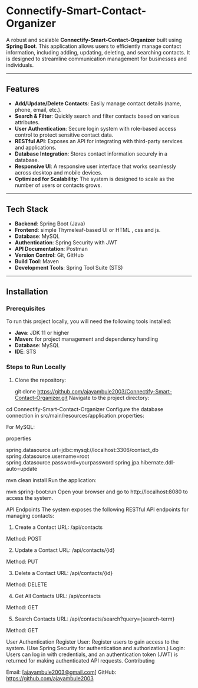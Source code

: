 # Connectify-Smart-Contact-Organizer

A robust and scalable **Connectify-Smart-Contact-Organizer** built using **Spring Boot**. This application allows users to efficiently manage contact information, including adding, updating, deleting, and searching contacts. It is designed to streamline communication management for businesses and individuals.

---

## Features

- **Add/Update/Delete Contacts**: Easily manage contact details (name, phone, email, etc.).
- **Search & Filter**: Quickly search and filter contacts based on various attributes.
- **User Authentication**: Secure login system with role-based access control to protect sensitive contact data.
- **RESTful API**: Exposes an API for integrating with third-party services and applications.
- **Database Integration**: Stores contact information securely in a database.
- **Responsive UI**: A responsive user interface that works seamlessly across desktop and mobile devices.
- **Optimized for Scalability**: The system is designed to scale as the number of users or contacts grows.

---

## Tech Stack

- **Backend**: Spring Boot (Java)
- **Frontend**: simple Thymeleaf-based UI or HTML , css and js.
- **Database**: MySQL
- **Authentication**: Spring Security with JWT
- **API Documentation**: Postman
- **Version Control**: Git, GitHub
- **Build Tool**: Maven 
- **Development Tools**: Spring Tool Suite (STS)

---

## Installation

### Prerequisites

To run this project locally, you will need the following tools installed:

- **Java**: JDK 11 or higher
- **Maven**: for project management and dependency handling
- **Database**: MySQL 
- **IDE**:  STS

### Steps to Run Locally

1. Clone the repository:

   
   git clone  https://github.com/ajayambule2003/Connectify-Smart-Contact-Organizer.git
Navigate to the project directory:

cd Connectify-Smart-Contact-Organizer
Configure the database connection in src/main/resources/application.properties:

For MySQL:

properties
 
spring.datasource.url=jdbc:mysql://localhost:3306/contact_db
spring.datasource.username=root
spring.datasource.password=yourpassword
spring.jpa.hibernate.ddl-auto=update
 
  
mvn clean install
Run the application:

 
mvn spring-boot:run
Open your browser and go to http://localhost:8080 to access the system.

API Endpoints
The system exposes the following RESTful API endpoints for managing contacts:

1. Create a Contact
URL: /api/contacts

Method: POST
 
2. Update a Contact
URL: /api/contacts/{id}

Method: PUT
 
3. Delete a Contact
URL: /api/contacts/{id}

Method: DELETE
 
4. Get All Contacts
URL: /api/contacts

Method: GET
 
5. Search Contacts
URL: /api/contacts/search?query={search-term}

Method: GET

 
User Authentication
Register User: Register users to gain access to the system. (Use Spring Security for authentication and authorization.)
Login: Users can log in with credentials, and an authentication token (JWT) is returned for making authenticated API requests.
Contributing 

Email: [ajayambule2003@gmail.com]
GitHub: https://github.com/ajayambule2003